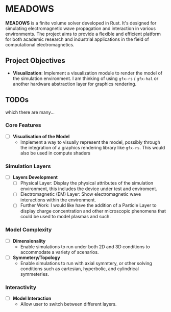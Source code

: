 # MEADOWS

**MEADOWS** is a finite volume solver developed in Rust. It's designed for simulating electromagnetic wave propagation and interaction in various environments. The project aims to provide a flexible and efficient platform for both academic research and industrial applications in the field of computational electromagnetics.

## Project Objectives

- **Visualization**: Implement a visualization module to render the model of the simulation environment. I am thinking of using `gfx-rs` / `gfx-hal` or another hardware abstraction layer for graphics rendering.

## TODOs

which there are many...

### Core Features

- [ ] **Visualisation of the Model**
  - Implement a way to visually represent the model, possibly through the integration of a graphics rendering library like `gfx-rs`. This would also be used in compute shaders

### Simulation Layers

- [ ] **Layers Development**
  - [ ] Physical Layer: Display the physical attributes of the simulation environment, this includes the device under test and enviroment.
  - [ ] Electromagnetic (EM) Layer: Show electromagnetic wave interactions within the environment.
  - [ ] Further Work: I would like have the addition of a Particle Layer to display charge concentration and other microscopic phenomena that could be used to model plasmas and such.

### Model Complexity

- [ ] **Dimensionality**
  - Enable simulations to run under both 2D and 3D conditions to accommodate a variety of scenarios.
- [ ] **Symmetery/Topology**
  - Enable simulations to run with axial symmtery, or other solving conditions such as cartesian, hyperbolic, and cylindrical symmeteries.

### Interactivity

- [ ] **Model Interaction**
  - Allow user to switch between different layers.
